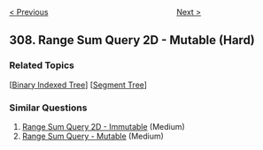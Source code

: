 <!--|This file generated by command(leetcode description); DO NOT EDIT.    |-->
<!--+----------------------------------------------------------------------+-->
<!--|@author    openset <openset.wang@gmail.com>                           |-->
<!--|@link      https://github.com/openset                                 |-->
<!--|@home      https://github.com/openset/leetcode                        |-->
<!--+----------------------------------------------------------------------+-->

[< Previous](https://github.com/openset/leetcode/tree/master/problems/range-sum-query-mutable "Range Sum Query - Mutable")
　　　　　　　　　　　　　　　　
[Next >](https://github.com/openset/leetcode/tree/master/problems/best-time-to-buy-and-sell-stock-with-cooldown "Best Time to Buy and Sell Stock with Cooldown")

## 308. Range Sum Query 2D - Mutable (Hard)



### Related Topics
  [[Binary Indexed Tree](https://github.com/openset/leetcode/tree/master/tag/binary-indexed-tree/README.md)]
  [[Segment Tree](https://github.com/openset/leetcode/tree/master/tag/segment-tree/README.md)]

### Similar Questions
  1. [Range Sum Query 2D - Immutable](https://github.com/openset/leetcode/tree/master/problems/range-sum-query-2d-immutable) (Medium)
  1. [Range Sum Query - Mutable](https://github.com/openset/leetcode/tree/master/problems/range-sum-query-mutable) (Medium)
